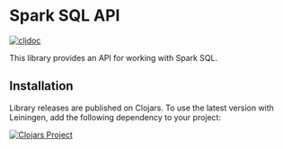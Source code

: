Spark SQL API
=============

[![cljdoc](https://cljdoc.org/badge/amperity/sparkplug-sql)](https://cljdoc.org/d/amperity/sparkplug-sql/CURRENT)

This library provides an API for working with Spark SQL.


## Installation

Library releases are published on Clojars. To use the latest version with
Leiningen, add the following dependency to your project:

[![Clojars Project](https://clojars.org/amperity/sparkplug-sql/latest-version.svg)](https://clojars.org/amperity/sparkplug-sql)
